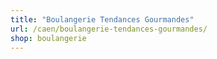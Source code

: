 ```yaml
---
title: "Boulangerie Tendances Gourmandes"
url: /caen/boulangerie-tendances-gourmandes/
shop: boulangerie
---
```

